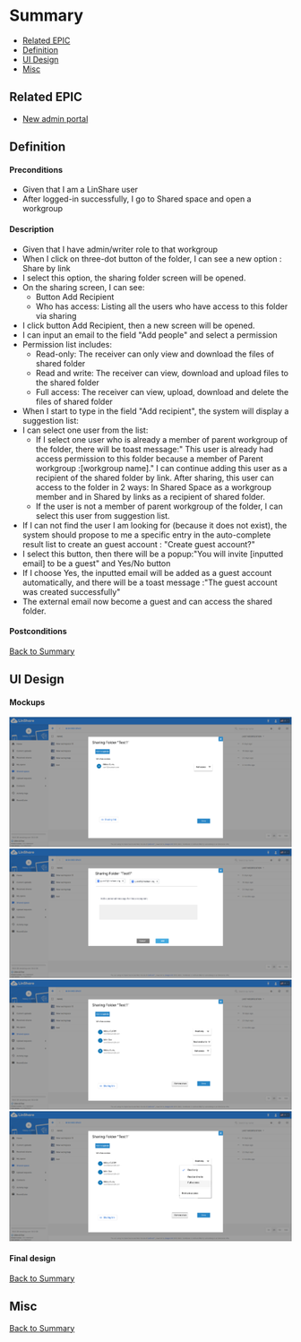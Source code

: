 # Summary

* [Related EPIC](#related-epic)
* [Definition](#definition)
* [UI Design](#ui-design)
* [Misc](#misc)

## Related EPIC

* [New admin portal](./README.md)

## Definition

#### Preconditions

* Given that I am a LinShare user
* After logged-in successfully, I go to Shared space and open a workgroup

#### Description

- Given that I have admin/writer role to that workgroup
- When I click on three-dot button of the folder, I can see a new option : Share by link
- I select this option, the sharing folder screen will be opened.
- On the sharing screen, I can see:
   - Button Add Recipient 
   - Who has access: Listing all the users who have access to this folder via sharing
- I click button Add Recipient, then a new screen will be opened.
- I can input an email to the field "Add people" and select a permission
- Permission list includes:
   - Read-only: The receiver can only view and download the files of  shared folder
   - Read and write: The receiver can view, download and upload files to the shared folder 
   - Full access: The receiver can view, upload, download and delete the files of shared folder
- When I start to type in the field "Add recipient", the system will display a suggestion list:
- I can select one user from the list: 
   - If I select one user who is already a member of parent workgroup of the folder, there will be toast message:" This user is already had access permission to this folder because a member of Parent workgroup :[workgroup name]." I can continue adding this user as a recipient of the shared folder by link.  After sharing, this user can access to the folder in 2 ways: In Shared Space as a workgroup member and in Shared by links as a recipient of shared folder.
   - If the user is not a member of parent workgroup of the folder, I can select this user from suggestion list. 
- If I can not find the user I am looking for (because it does not exist), the system should propose to me a specific entry in the auto-complete result list to create an guest account : "Create guest account?"
- I select this button, then there will be a popup:"You will invite [inputted email] to be a guest" and Yes/No button
- If I choose Yes, the inputted email will be added as a guest account automatically, and there will be a toast message :"The guest account was created successfully"
- The external email now become a guest and can access the shared folder. 


#### Postconditions

[Back to Summary](#summary)

## UI Design

#### Mockups

![story587](./mockups/587.1.png)
![story587](./mockups/587.2.png)
![story587](./mockups/587.3.png)
![story587](./mockups/587.4.png)

#### Final design


[Back to Summary](#summary)
## Misc

[Back to Summary](#summary)
